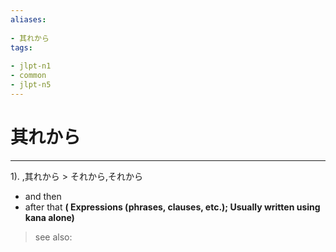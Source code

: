 ```yaml
---
aliases:
    
- 其れから
tags:
    
- jlpt-n1
- common
- jlpt-n5
---
```


# 其れから
---
1).
,其れから > それから,それから

- and then
- after that
**( Expressions (phrases, clauses, etc.); Usually written using kana alone)**
> see also: 
            